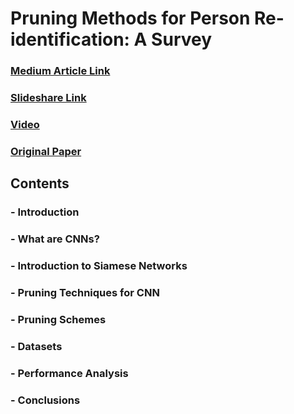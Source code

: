# Pruning Methods for Person Re-identification: A Survey

### [Medium Article Link](https://medium.com/@adityatushar.wadnerkar/pruning-methods-for-person-re-identification-a-survey-860cf8a987cf)
### [Slideshare Link](https://www.slideshare.net/AdityaWadnerkar1/pruning-methods-for-person-reidentification-a-survey)
### [Video](https://github.com/aadityaw97/Open_258_EC/blob/master/Short%20Story/Video_Story.wmv)
### [Original Paper](https://arxiv.org/pdf/1907.02547.pdf)

## Contents

### - Introduction

### - What are CNNs?

### - Introduction to Siamese Networks

### - Pruning Techniques for CNN

### - Pruning Schemes

### - Datasets

### - Performance Analysis

### - Conclusions